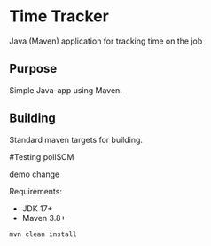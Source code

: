 # Time Tracker

Java (Maven) application for tracking time on the job

## Purpose

Simple Java-app using Maven.

## Building

Standard maven targets for building.

#Testing pollSCM

demo change

Requirements:

* JDK 17+
* Maven 3.8+

```bash
mvn clean install
```
